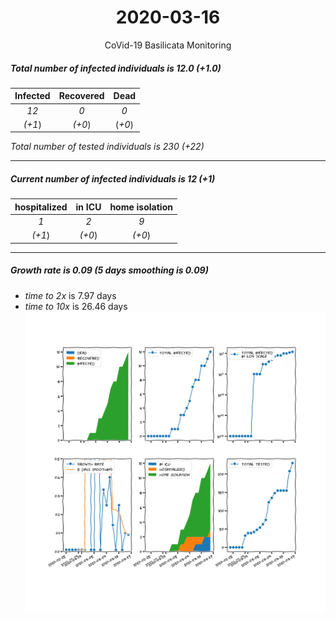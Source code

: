 <div align='center'>

# 2020-03-16
CoVid-19 Basilicata Monitoring
</div>

##### Total number of infected individuals is 12.0 (+1.0)
Infected | Recovered | Dead
:---: | :---: | :---:
*12* | *0* | *0*
*(+1*) | *(+0*) | (*+0*)

*Total number of tested individuals is 230 (+22)*
***
##### Current number of infected individuals is 12 (+1)
hospitalized | in ICU | home isolation
:---: | :---: | :---:
*1* |*2* |*9*
*(+1*) |*(+0*) |*(+0*)
***
##### Growth rate is 0.09 (5 days smoothing is 0.09)
- *time to 2x* is 7.97 days
- *time to 10x* is 26.46 days
![stats][stats]

[stats]: stats_Basilicata.png
